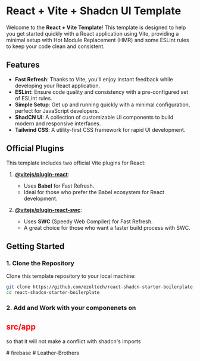 # React + Vite + Shadcn UI Template

Welcome to the **React + Vite Template**! This template is designed to help you get started quickly with a React application using Vite, providing a minimal setup with Hot Module Replacement (HMR) and some ESLint rules to keep your code clean and consistent.

## Features

- **Fast Refresh**: Thanks to Vite, you'll enjoy instant feedback while developing your React application.
- **ESLint**: Ensure code quality and consistency with a pre-configured set of ESLint rules.
- **Simple Setup**: Get up and running quickly with a minimal configuration, perfect for JavaScript developers.
- **ShadCN UI**: A collection of customizable UI components to build modern and responsive interfaces.
- **Tailwind CSS**: A utility-first CSS framework for rapid UI development.

## Official Plugins

This template includes two official Vite plugins for React:

1. **[@vitejs/plugin-react](https://github.com/vitejs/vite-plugin-react/blob/main/packages/plugin-react/README.md)**:

   - Uses **Babel** for Fast Refresh.
   - Ideal for those who prefer the Babel ecosystem for React development.

2. **[@vitejs/plugin-react-swc](https://github.com/vitejs/vite-plugin-react-swc)**:
   - Uses **SWC** (Speedy Web Compiler) for Fast Refresh.
   - A great choice for those who want a faster build process with SWC.

## Getting Started

### 1. Clone the Repository

Clone this template repository to your local machine:

```bash
git clone https://github.com/ezoltech/react-shadcn-starter-boilerplate.git
cd react-shadcn-starter-boilerplate
```

### 2. Add and Work with your componenets on <h2 style="color: red;">src/app</h2> so that it will not make a conflict with shadcn's imports
#   f i r e b a s e  
 #   L e a t h e r - B r o t h e r s  
 